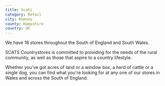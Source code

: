 ```yaml
---
title: Scats
category: Retail
city: Romsey
county: Hampshire
country: UK
---
```

We have 18 stores throughout the South of England and South Wales.

SCATS Countrystores is committed to providing for the needs of the rural community, as well as those that aspire to a country lifestyle.

Whether you've got acres of land or a window box, a herd of cattle or a single dog, you can find what you're looking for at any one of our stores in Wales and across the South of England.
